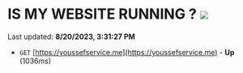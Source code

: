 # IS MY WEBSITE RUNNING ? [![](https://img.shields.io/static/v1?label=Sponsor&message=%E2%9D%A4&logo=GitHub&color=%23fe8e86)](https://github.com/sponsors/<username>)

Last updated: **8/20/2023, 3:31:27 PM**

- `GET` [https://youssefservice.me](https://youssefservice.me) - **Up** (1036ms)
